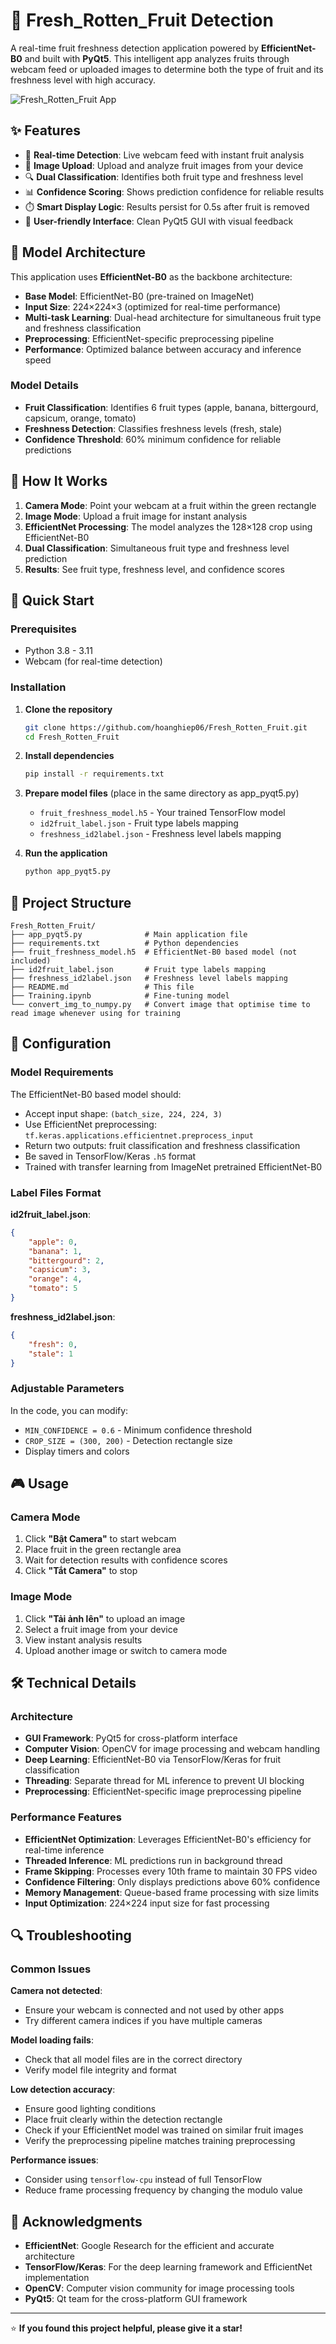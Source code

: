 # 🍎 Fresh_Rotten_Fruit Detection

A real-time fruit freshness detection application powered by **EfficientNet-B0** and built with **PyQt5**. This intelligent app analyzes fruits through webcam feed or uploaded images to determine both the type of fruit and its freshness level with high accuracy.

![Fresh_Rotten_Fruit App](screenshot.png)

## ✨ Features

- 🎥 **Real-time Detection**: Live webcam feed with instant fruit analysis
- 📁 **Image Upload**: Upload and analyze fruit images from your device  
- 🔍 **Dual Classification**: Identifies both fruit type and freshness level
- 📊 **Confidence Scoring**: Shows prediction confidence for reliable results
- ⏱️ **Smart Display Logic**: Results persist for 0.5s after fruit is removed
- 🎨 **User-friendly Interface**: Clean PyQt5 GUI with visual feedback

## 🧠 Model Architecture

This application uses **EfficientNet-B0** as the backbone architecture:

- **Base Model**: EfficientNet-B0 (pre-trained on ImageNet)
- **Input Size**: 224×224×3 (optimized for real-time performance)
- **Multi-task Learning**: Dual-head architecture for simultaneous fruit type and freshness classification
- **Preprocessing**: EfficientNet-specific preprocessing pipeline
- **Performance**: Optimized balance between accuracy and inference speed

### Model Details

- **Fruit Classification**: Identifies 6 fruit types (apple, banana, bittergourd, capsicum, orange, tomato)
- **Freshness Detection**: Classifies freshness levels (fresh, stale)
- **Confidence Threshold**: 60% minimum confidence for reliable predictions

## 🎯 How It Works

1. **Camera Mode**: Point your webcam at a fruit within the green rectangle
2. **Image Mode**: Upload a fruit image for instant analysis
3. **EfficientNet Processing**: The model analyzes the 128×128 crop using EfficientNet-B0
4. **Dual Classification**: Simultaneous fruit type and freshness level prediction
5. **Results**: See fruit type, freshness level, and confidence scores

## 🚀 Quick Start

### Prerequisites

- Python 3.8 - 3.11
- Webcam (for real-time detection)

### Installation

1. **Clone the repository**
   ```bash
   git clone https://github.com/hoanghiep06/Fresh_Rotten_Fruit.git
   cd Fresh_Rotten_Fruit
   ```

2. **Install dependencies**
   ```bash
   pip install -r requirements.txt
   ```

3. **Prepare model files** (place in the same directory as app_pyqt5.py)
   - `fruit_freshness_model.h5` - Your trained TensorFlow model
   - `id2fruit_label.json` - Fruit type labels mapping
   - `freshness_id2label.json` - Freshness level labels mapping

4. **Run the application**
   ```bash
   python app_pyqt5.py
   ```

## 📁 Project Structure

```
Fresh_Rotten_Fruit/
├── app_pyqt5.py              # Main application file
├── requirements.txt          # Python dependencies
├── fruit_freshness_model.h5  # EfficientNet-B0 based model (not included)
├── id2fruit_label.json       # Fruit type labels mapping
├── freshness_id2label.json   # Freshness level labels mapping
├── README.md                 # This file
├── Training.ipynb            # Fine-tuning model
└── convert_img_to_numpy.py   # Convert image that optimise time to read image whenever using for training
```

## 🔧 Configuration

### Model Requirements

The EfficientNet-B0 based model should:
- Accept input shape: `(batch_size, 224, 224, 3)`
- Use EfficientNet preprocessing: `tf.keras.applications.efficientnet.preprocess_input`
- Return two outputs: fruit classification and freshness classification
- Be saved in TensorFlow/Keras `.h5` format
- Trained with transfer learning from ImageNet pretrained EfficientNet-B0

### Label Files Format

**id2fruit_label.json**:
```json
{
    "apple": 0,
    "banana": 1, 
    "bittergourd": 2, 
    "capsicum": 3, 
    "orange": 4, 
    "tomato": 5
}
```

**freshness_id2label.json**:
```json
{
    "fresh": 0,
    "stale": 1
}
```

### Adjustable Parameters

In the code, you can modify:
- `MIN_CONFIDENCE = 0.6` - Minimum confidence threshold
- `CROP_SIZE = (300, 200)` - Detection rectangle size  
- Display timers and colors

## 🎮 Usage

### Camera Mode
1. Click **"Bật Camera"** to start webcam
2. Place fruit in the green rectangle area
3. Wait for detection results with confidence scores
4. Click **"Tắt Camera"** to stop

### Image Mode  
1. Click **"Tải ảnh lên"** to upload an image
2. Select a fruit image from your device
3. View instant analysis results
4. Upload another image or switch to camera mode

## 🛠️ Technical Details

### Architecture
- **GUI Framework**: PyQt5 for cross-platform interface
- **Computer Vision**: OpenCV for image processing and webcam handling
- **Deep Learning**: EfficientNet-B0 via TensorFlow/Keras for fruit classification
- **Threading**: Separate thread for ML inference to prevent UI blocking
- **Preprocessing**: EfficientNet-specific image preprocessing pipeline

### Performance Features
- **EfficientNet Optimization**: Leverages EfficientNet-B0's efficiency for real-time inference
- **Threaded Inference**: ML predictions run in background thread
- **Frame Skipping**: Processes every 10th frame to maintain 30 FPS video
- **Confidence Filtering**: Only displays predictions above 60% confidence
- **Memory Management**: Queue-based frame processing with size limits
- **Input Optimization**: 224×224 input size for fast processing

## 🔍 Troubleshooting

### Common Issues

**Camera not detected**:
- Ensure your webcam is connected and not used by other apps
- Try different camera indices if you have multiple cameras

**Model loading fails**:
- Check that all model files are in the correct directory
- Verify model file integrity and format

**Low detection accuracy**:
- Ensure good lighting conditions
- Place fruit clearly within the detection rectangle  
- Check if your EfficientNet model was trained on similar fruit images
- Verify the preprocessing pipeline matches training preprocessing

**Performance issues**:
- Consider using `tensorflow-cpu` instead of full TensorFlow
- Reduce frame processing frequency by changing the modulo value



## 🙏 Acknowledgments

- **EfficientNet**: Google Research for the efficient and accurate architecture
- **TensorFlow/Keras**: For the deep learning framework and EfficientNet implementation
- **OpenCV**: Computer vision community for image processing tools
- **PyQt5**: Qt team for the cross-platform GUI framework


---

⭐ **If you found this project helpful, please give it a star!**
